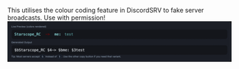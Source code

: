 This utilises the colour coding feature in DiscordSRV to fake server broadcasts. Use with permission!
![Alt text](example.png "We can fake dms and things like that.")
